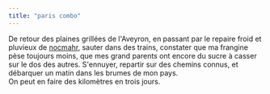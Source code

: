 ```yaml
---
title: "paris combo"
---
```


De retour des plaines grillées de l'Aveyron, en passant par le repaire froid
et pluvieux de [nocmahr](http://nocmahr.ath.cx), sauter dans des trains,
constater que ma frangine pèse toujours moins, que mes grand parents ont
encore du sucre à casser sur le dos des autres. S'ennuyer, repartir sur des
chemins connus, et débarquer un matin dans les brumes de mon pays.  
On peut en faire des kilomètres en trois jours.

